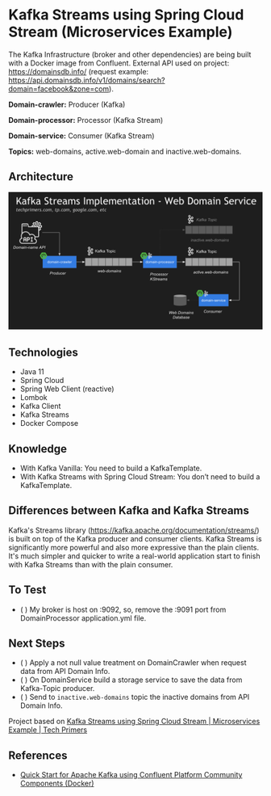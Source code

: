 # Kafka Streams using Spring Cloud Stream (Microservices Example)

The Kafka Infrastructure (broker and other dependencies) are being built with a Docker image from Confluent. External API used on project: https://domainsdb.info/ (request example: https://api.domainsdb.info/v1/domains/search?domain=facebook&zone=com).

**Domain-crawler:** Producer (Kafka)

**Domain-processor:** Processor (Kafka Stream)

**Domain-service:** Consumer (Kafka Stream)

**Topics:** web-domains, active.web-domain and inactive.web-domains.

## Architecture

![architecture](architecture.png)

## Technologies

- Java 11
- Spring Cloud
- Spring Web Client (reactive)
- Lombok
- Kafka Client
- Kafka Streams
- Docker Compose

## Knowledge

- With Kafka Vanilla: You need to build a KafkaTemplate.
- With Kafka Streams with Spring Cloud Stream: You don’t need to build a KafkaTemplate.

## Differences between Kafka and Kafka Streams

Kafka's Streams library (https://kafka.apache.org/documentation/streams/) is built on top of the Kafka producer and consumer clients. Kafka Streams is significantly more powerful and also more expressive than the plain clients. It's much simpler and quicker to write a real-world application start to finish with Kafka Streams than with the plain consumer.

## To Test

- ( ) My broker is host on :9092, so, remove the :9091 port from DomainProcessor application.yml file.

## Next Steps

- ( ) Apply a not null value treatment on DomainCrawler when request data from API Domain Info.
- ( ) On DomainService build a storage service to save the data from Kafka-Topic producer.
- ( ) Send to `inactive.web-domains` topic the inactive domains from API Domain Info.

Project based on [Kafka Streams using Spring Cloud Stream | Microservices Example | Tech Primers](https://youtu.be/rqjdSbIOrJ4)

## References

- [Quick Start for Apache Kafka using Confluent Platform Community Components (Docker)](https://docs.confluent.io/platform/current/quickstart/cos-docker-quickstart.html#step-2-create-ak-topics)
